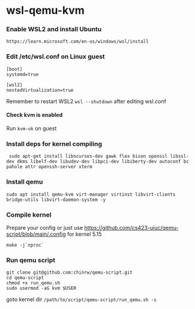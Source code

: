 # wsl-qemu-kvm

### Enable WSL2 and install Ubuntu

`https://learn.microsoft.com/en-us/windows/wsl/install`

### Edit /etc/wsl.conf on Linux guest

```
[boot]
systemd=true

[wsl2]
nestedVirtualization=true
```

Remember to restart WSL2 `wsl --shutdown` after editing wsl.conf

#### Check kvm is enabled

Run `kvm-ok` on guest

### Install deps for kernel compiling

` sudo apt-get install libncurses-dev gawk flex bison openssl libssl-dev dkms libelf-dev libudev-dev libpci-dev libiberty-dev autoconf bc pahole attr openssh-server xterm`

### Install qemu
`sudo apt install qemu-kvm virt-manager virtinst libvirt-clients bridge-utils libvirt-daemon-system -y`

### Compile kernel
Prepare your config or just use https://github.com/cs423-uiuc/qemu-script/blob/main/.config for kernel 5.15
```
make -j`nproc`
```

### Run qemu script

```
git clone git@github.com:chinrw/qemu-script.git
cd qemu-script
chmod +x run_qemu.sh
sudo usermod -aG kvm $USER
```

 goto kernel dir
`/path/to/script/qemu-script/run_qemu.sh -s`
